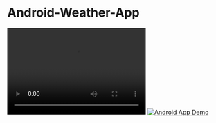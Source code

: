 # Android-Weather-App
<video src="AndroidWeatherAppDemo.mp4" width="320" height="200" controls preload></video>
[![Android App Demo](https://img.youtube.com/vi/VIDEO-ID/0.jpg)](AndroidWeatherAppDemo.mp4)


